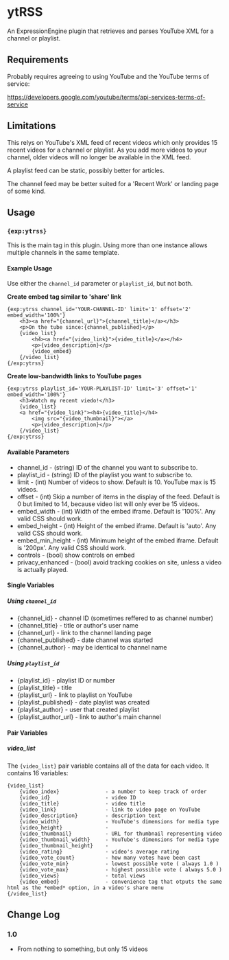 # ytRSS

An ExpressionEngine plugin that retrieves and parses YouTube XML for a channel or playlist.

## Requirements

Probably requires agreeing to using YouTube and the YouTube terms of service:

https://developers.google.com/youtube/terms/api-services-terms-of-service

## Limitations

This relys on YouTube's XML feed of recent videos which only provides 15 recent videos for a channel or playlist. As you add more videos to your channel, older videos will no longer be available in the XML feed.

A playlist feed can be static, possibly better for articles.

The channel feed may be better suited for a 'Recent Work' or landing page of some kind.

## Usage

### `{exp:ytrss} `


This is the main tag in this plugin. Using more than one instance allows multiple channels in the same template.


#### Example Usage

Use either the `channel_id` parameter or `playlist_id`, but not both.

__Create embed tag similar to 'share' link__

    {exp:ytrss channel_id='YOUR-CHANNEL-ID' limit='1' offset='2' embed_width='100%'}
        <h3><a href="{channel_url}">{channel_title}</a></h3>
        <p>On the tube since:{channel_published}</p>
        {video_list}
            <h4><a href="{video_link}">{video_title}</a></h4>
            <p>{video_description}</p>
            {video_embed}
        {/video_list}
    {/exp:ytrss}

__Create low-bandwidth links to YouTube pages__

    {exp:ytrss playlist_id='YOUR-PLAYLIST-ID' limit='3' offset='1' embed_width='100%'}
        <h3>Watch my recent viedo!</h3>
        {video_list}
		<a href="{video_link}"><h4>{video_title}</h4>
            <img src="{video_thumbnail}"></a>
            <p>{video_description}</p>
        {/video_list}
    {/exp:ytrss}

#### Available Parameters

- channel_id - (string) ID of the channel you want to subscribe to.
- playlist_id - (string) ID of the playlist you want to subscribe to.
- limit - (int) Number of videos to show. Default is 10. YouTube max is 15 videos.
- offset - (int) Skip a number of items in the display of the feed. Default is 0 but limited to 14, because video list will only ever be 15 videos.
- embed_width - (int) Width of the embed iframe. Default is '100%'. Any valid CSS should work.
- embed_height - (int) Height of the embed iframe. Default is 'auto'. Any valid CSS should work.
- embed_min_height - (int) Minimum height of the embed iframe. Default is '200px'. Any valid CSS should work.
- controls - (bool) show controls on embed
- privacy_enhanced - (bool) avoid tracking cookies on site, unless a video is actually played.

#### Single Variables

##### Using `channel_id`
- {channel_id}          - channel ID (sometimes reffered to as channel number)
- {channel_title}       - title or author's user name
- {channel_url}         - link to the channel landing page
- {channel_published}   - date channel was started
- {channel_author}      - may be identical to channel name


##### Using `playlist_id`
- {playlist_id}         - playlist ID or number
- {playlist_title}      - title
- {playlist_url}        - link to playlist on YouTube
- {playlist_published}  - date playlist was created
- {playlist_author}     - user that created playlist
- {playlist_author_url} - link to author's main channel


#### Pair Variables

##### video_list

The `{video_list}` pair variable contains all of the data for each video. It contains 16 variables:

    {video_list}
        {video_index}               - a number to keep track of order
        {video_id}                  - video ID
        {video_title}               - video title
        {video_link}                - link to video page on YouTube
        {video_description}         - description text
        {video_width}               - YouTube's dimensions for media type
        {video_height}              -
        {video_thumbnail}           - URL for thumbnail representing video
        {video_thumbnail_width}     - YouTube's dimensions for media type
        {video_thumbnail_height}    - 
        {video_rating}              - video's average rating
        {video_vote_count}          - how many votes have been cast
        {video_vote_min}            - lowest possible vote ( always 1.0 )
        {video_vote_max}            - highest possible vote ( always 5.0 )
        {video_views}               - total views
        {video_embed}               - convenience tag that otputs the same html as the *embed* option, in a video's share menu
    {/video_list}


## Change Log

### 1.0

- From nothing to something, but only 15 videos
